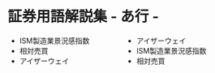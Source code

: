 # 証券用語解説集 - あ行 -

<style type="text/css">
.box2 {
  width: 100%;
}
.box2 ul {
  overflow: hidden;
}
.box2 ul li {
  width: 48%;
  float: left;
}

.box2 ul li a{
  text-decoration: none;
}
</style>

<div class="box2">


* [ISM製造業景況感指数](../japan/a/ism_seizou.html/)
* [アイザーウェイ](../japan/a/A02513.html/)
* [相対売買](../japan/a/aitaibaibai.html/)
* [ISM製造業景況感指数](../japan/a/ism_seizou.html/)
* [アイザーウェイ](../japan/a/A02513.html/)
* [相対売買](../japan/a/aitaibaibai.html/)

</div>

<!-- 
&nbsp; | &nbsp; | &nbsp;
:----- | :----- | :-----
[ISM製造業景況感指数](../japan/a/ism_seizou.html/) | [アイザーウェイ](../japan/a/A02513.html/) | [相対売買](../japan/a/aitaibaibai.html/)
[アイディアソン](../japan/a/A02965.html/) | [アイランドリバーサル](../japan/a/A02085.html/) | [アイ・トラックス・ジャパン](../japan/a/A02715.html/)
[アウトパフォーム](../japan/a/outperformance.html/) | [アウトライト取引](../japan/a/A02848.html/) | [アウトルック](../japan/a/outlook.html/)
[アウト・オブ・ザ・マネー](../japan/a/outofthemoney.html/) | [青空銘柄](../japan/a/A01894.html/) | [青天井](../japan/a/aotenjo.html/)
[アカウンタビリティ](../japan/a/A01934.html/) | [赤三兵](../japan/a/akasanpei.html/) | [赤字国債](../japan/a/akaji-kokusai.html/)
[空き家対策特別措置法](../japan/a/A02622.html/) | [アキュムレーション](../japan/a/accumulation.html/) | [悪材料](../japan/a/A02621.html/)
[アクチュアリー](../japan/a/A03152.html/) | [アクティビスト](../japan/a/activist.html/) | [アクティビスト・ファンド](../japan/a/A02287.html/)
[アクティブ運用](../japan/a/active.html/) | [アクティブファンド](../japan/a/A02987.html/) | [アクティブリターン](../japan/a/A02302.html/)
[あく抜け](../japan/a/akunuke.html/) | [悪目買い](../japan/a/akumekai.html/) | [アクルーアル](../japan/a/A02632.html/)
[アグフレーション](../japan/a/agflation.html/) | [上げ足](../japan/a/ageasi.html/) | [揚超](../japan/a/A02799.html/)
[アコード](../japan/a/A02079.html/) | [足どり](../japan/a/asidori.html/) | [アジアインフラ投資銀行](../japan/a/A02458.html/)
[アジア欧州会合](../japan/a/A02436.html/) | [アジア開発銀行](../japan/a/adb.html/) | [アジア地域ファンドパスポート](../japan/a/A02817.html/)
[アセットアロケーション](../japan/a/assetall.html/) | [アセットクラス](../japan/a/assetclass.html/) | [アセットスワップ](../japan/a/A02063.html/)
[頭打ち](../japan/a/a01842.html/) | [当（た）り屋](../japan/a/A02588.html/) | [アット・ザ・マネー](../japan/a/atthemoney.html/)
[アップ率](../japan/a/A02864.html/) | [後入先出法](../japan/a/A02517.html/) | [アナリスト](../japan/a/analyst.html/)
[アニュアルレポート](../japan/a/annualreport.html/) | [アノマリー](../japan/a/anomaly.html/) | [アフターアワー](../japan/a/A02547.html/)
[アフリカ開発会議](../japan/a/A02869.html/) | [アフリカ開発銀行](../japan/a/A02131.html/) | [アベノミクス](../japan/a/A02089.html/)
[甘い](../japan/a/amai.html/) | [アマゾンエフェクト](../japan/a/A03130.html/) | [アマゾン恐怖銘柄指数](../japan/a/A03158.html/)
[アメリカンタイプ](../japan/a/americantype.html/) | [アモチゼーション](../japan/a/amortization.html/) | [あや](../japan/a/aya.html/)
[あやおし](../japan/a/ayaosi.html/) | [あや戻し](../japan/a/ayamodosi.html/) | [歩み値](../japan/a/A02613.html/)
[アルゴリズム取引](../japan/a/algorithmic.html/) | [アルトコイン](../japan/a/A03151.html/) | [α](../japan/a/alpha.html/)
[アレンジャー](../japan/a/A02647.html/) | [アンカリング](../japan/a/A02709.html/) | [アンダーウェイト](../japan/a/anda.html/)
[アンダーパフォーム](../japan/a/A02365.html/) | [アンダーライター](../japan/a/underwri.html/) | [アンダーライティング](../japan/a/underwriting.html/)
[安定株主](../japan/a/anteikabunusi.html/) | [安定操作](../japan/a/anteisosa.html/) | [安定調達比率](../japan/a/A02945.html/)
[安定配当](../japan/a/anteihaito.html/) | [アンビシャス](../japan/a/ambitious.html/) | [アンブレラ型投資信託](../japan/a/A03079.html/)
[アンワインド](../japan/a/A02104.html/) | [アーニングサプライズ](../japan/a/surprise.html/) | [アービトラージャー](../japan/a/arbitrager.html/)
[RR分類](../japan/a/A01980.html/) | [イエレン・ダッシュボード](../japan/i/A02593.html/) | [EONIA（ユーロ圏無担保翌日物平均金利）](../english/e/a01870.html/)
[移管](../japan/i/security_tra.html/) | [異彩高](../japan/i/A02652.html/) | [異彩安](../japan/i/A02692.html/)
[遺産整理業務](../japan/i/isan_seiri.html/) | [遺産分割協議](../japan/i/isan_bunkatsu.html/) | [遺産分割協議書](../japan/i/isan_kyougisho.html/)
[イスラム金融](../japan/i/islam.html/) | [イスラム債](../japan/i/A02477.html/) | [遺贈](../japan/i/izou.html/)
[遺族基礎年金](../japan/i/A02681.html/) | [板](../japan/i/ita.html/) | [委託会社](../japan/i/A03076.html/)
[委託者](../japan/i/A03124.html/) | [委託者報酬](../japan/i/A03086.html/) | [委託手数料](../japan/i/commission.html/)
[委託売買](../japan/i/itakubaibai.html/) | [委託保証金](../japan/i/itakuhosho.html/) | [板寄せ売買](../japan/i/itayose_bb.html/)
[一段高](../japan/i/itidandaka.html/) | [一段安](../japan/i/itidanyasu.html/) | [一年基準](../japan/i/one_year_rule.html/)
[一番底](../japan/i/A02590.html/) | [一番天井](../japan/i/A02589.html/) | [一部指定](../japan/i/itibusitei.html/)
[一目均衡表](../japan/i/itimoku.html/) | [一覧払輸出手形買相場](../japan/i/A02875.html/) | [一覧払輸入手形決済相場](../japan/i/A02874.html/)
[一括投資](../japan/i/A03066.html/) | [一帯一路](../japan/i/A03072.html/) | [一致指数](../japan/i/A02672.html/)
[往って来い](../japan/i/ittekoi.html/) | [一般会計](../japan/i/A02132.html/) | [一般勘定](../japan/i/A02212.html/)
[一般競争入札](../japan/i/A02412.html/) | [一般コース](../japan/i/ippan.html/) | [一般信用取引](../japan/i/ippan_sinyotori.html/)
[一般担保付社債](../japan/i/ippantanpo.html/) | [一服](../japan/i/ippuku.html/) | [一本値](../japan/i/A02597.html/)
[移転価格税制](../japan/i/A02739.html/) | [移動平均乖離率](../japan/i/idoheikin_k.html/) | [移動平均線](../japan/i/idoheikin.html/)
[イナゴ投資家](../japan/i/A02382.html/) | [委任状闘争](../japan/i/ininjyou.html/) | [IFRS](../japan/i/ifrs.html/)
[イブニングセッション](../japan/i/es.html/) | [イベント・ドリブン](../japan/i/A02833.html/) | [イミュニゼーション](../japan/i/A01928.html/)
[嫌気](../japan/i/iyaki.html/) | [遺留分](../japan/i/iryubun.html/) | [遺留分減殺請求](../japan/i/iryubun_gensai_seikyu.html/)
[インカムアプローチ](../japan/i/A02269.html/) | [インカムゲイン](../japan/i/income.html/) | [因果玉](../japan/i/A02644.html/)
[インサイダー取引](../japan/i/innsaida.html/) | [インシュアテック](../japan/i/A02747.html/) | [インセンティブストックオプション](../japan/i/insentib.html/)
[姻族](../japan/i/inzoku.html/) | [インタレストカバレッジレシオ](../japan/i/interest_coverage_ratio.html/) | [インターコンチネンタル取引所](../japan/i/ice.html/)
[インターネット証券](../japan/i/A02310.html/) | [インターバンク市場](../japan/i/A02006.html/) | [インディカティブNAV](../japan/i/A02423.html/)
[インデックス](../japan/i/index_shisu.html/) | [インデックス運用](../japan/i/index_inv.html/) | [インデックスファンド](../japan/i/indexf.html/)
[インバウンド消費](../japan/i/A02509.html/) | [インバージョン（租税地変換）](../japan/i/A02480.html/) | [インバース型上場投資信託](../japan/i/A02615.html/)
[インパクト投資](../japan/i/A02804.html/) | [インフォメーションレシオ](../japan/i/info_ratio.html/) | [インフラ関連株ファンド](../japan/i/A02091.html/)
[インフレギャップ](../japan/i/A02441.html/) | [インフレターゲット](../japan/i/A02093.html/) | [インフレヘッジ](../japan/i/inflationary-hedge.html/)
[インフレリスク](../japan/i/infrisk.html/) | [インフレ連動債](../japan/i/inflation-linked.html/) | [インフレーション](../japan/i/inflation.html/)
[インプライドボラティリティ](../japan/i/implied_v.html/) | [インベストメントチェーン](../japan/i/A02977.html/) | [インボイス](../japan/i/A02693.html/)
[陰陽線](../japan/i/yosen.html/) | [イン・ザ・マネー](../japan/i/inthemoney.html/) | [イーサリアム](../japan/i/A03055.html/)
[EV/EBITDA倍率](../japan/i/ev_ebitda.html/) | [イールドカーブ](../japan/i/y_curve.html/) | [イールドカーブ・コントロール](../japan/i/A02908.html/)
[イールドスプレッド](../japan/i/y-spread.html/) | [イールドダッチ方式](../japan/i/A02217.html/) | [イールドレシオ](../japan/i/y-ratio.html/)
[イールドレシオとイールドスプレッド](../japan/i/rat-spr.html/) | [ウィルシャー5000](../japan/u/wilshire5000.html/) | [ウィンブルドン現象](../japan/u/A01958.html/)
[ウォレット](../japan/u/A03104.html/) | [ウォーレン・バフェット](../japan/u/A02993.html/) | [受取手形](../japan/u/uketoritegata.html/)
[受渡し](../japan/u/ukewatashi.html/) | [受渡日](../japan/u/ukewatasibi.html/) | [薄商い](../japan/u/A01950.html/)
[内枠方式](../japan/u/A03178.html/) | [埋める](../japan/u/A02645.html/) | [売上債権回転率](../japan/u/A02070.html/)
[売上総利益](../japan/u/gross_profit.html/) | [売上高経常利益率](../japan/u/ururiage_kei_rieki.html/) | [売上高原価率](../japan/u/A03122.html/)
[売上高成長率](../japan/u/uri_seichou.html/) | [売上高販管費率](../japan/u/A03123.html/) | [売掛金](../japan/u/urikakekin.html/)
[売掛債権](../japan/u/uri_saiken.html/) | [売り方](../japan/u/A02677.html/) | [売り崩し](../japan/u/A02431.html/)
[売り気配](../japan/u/urikehai.html/) | [売り越し](../japan/u/urikosi.html/) | [売りたい強気](../japan/u/A02010.html/)
[売出し](../japan/u/uridasi.html/) | [売り建て玉](../japan/u/uritategyoku.html/) | [売り抜け](../japan/u/A02717.html/)
[売り値](../japan/u/urine.html/) | [売り乗せ](../japan/u/A02195.html/) | [売るべし売るべからず](../japan/u/urubesi.html/)
[上値](../japan/u/uwane.html/) | [上値が重い](../japan/u/A02451.html/) | [運営管理機関](../japan/u/uneikanrikikan.html/)
[運用関連業務](../japan/u/unyokanrengyomu.html/) | [運用会社](../japan/u/unyokaisha.html/) | [運用指図](../japan/u/unyosasizu.html/)
[運用スタイル](../japan/u/unyostyle.html/) | [運用対象](../japan/u/unyotaisho.html/) | [運用報告書](../japan/u/unyohokoku.html/)
[運用報酬](../japan/u/A03121.html/) | [運用方針](../japan/u/unyohosin.html/) | [ALM](../japan/e/A01989.html/)
[永久債](../japan/e/A02226.html/) | [永久資産](../japan/e/A02331.html/) | [永久劣後債](../japan/e/A02383.html/)
[営業外収益](../japan/e/eigyogaishueki.html/) | [営業キャッシュフロー](../japan/e/A01984.html/) | [営業循環基準](../japan/e/eigyo_j.html/)
[営業毎旬報告](../japan/e/A02303.html/) | [営業利益](../japan/e/eigyorieki.html/) | [英国銀行協会](../japan/e/A02290.html/)
[HFRXグローバル・ヘッジファンド・インデックス](../japan/e/hfrx.html/) | [益金不算入制度](../japan/e/A02133.html/) | [益出し](../japan/e/a01846.html/)
[益利回り](../japan/e/A01900.html/) | [エクイティファイナンス](../japan/e/equity.html/) | [エクスポージャー](../japan/e/exposure.html/)
[エクスワラント](../japan/e/ekusu.html/) | [エクセスリターン](../japan/e/A02112.html/) | [エコカー減税](../japan/e/A02619.html/)
[エコノミスト](../japan/e/A03062.html/) | [エコノミックサプライズ指数](../japan/e/A03174.html/) | [エコファンド](../japan/e/ecofund.html/)
[エコ・ファースト制度](../japan/e/A02830.html/) | [エシカルファンド（道徳ファンド）](../japan/e/A03131.html/) | [S＆Pケース・シラー住宅指数](../japan/e/csi.html/)
[SEC基準](../japan/e/sec_kijun.html/) | [ST倍率](../japan/e/A02001.html/) | [EDINET](../japan/e/edinet.html/)
[NT倍率](../japan/e/nt.html/) | [FX取引](../japan/e/fx.html/) | [FFレート](../japan/e/ff.html/)
[エマージング市場](../japan/e/emerging.html/) | [MSCI指数](../japan/e/msci.html/) | [MM理論](../japan/e/A01998.html/)
[エリオット波動](../japan/e/elliott-wave.html/) | [ERISA法](../japan/e/erisa.html/) | [円貨建て債券](../japan/e/enkadatesai.html/)
[縁故地方債](../japan/e/enko_tiho.html/) | [エンジェル](../japan/e/enjeru.html/) | [エンジェル税制](../japan/e/A02179.html/)
[円短期運用](../japan/e/en_tanki.html/) | [円高](../japan/e/yendaka.html/) | [円建外債](../japan/e/endateb.html/)
[エンディングノート](../japan/e/A02439.html/) | [エンハンスト・インデックス運用](../japan/e/A01926.html/) | [エンベディッドバリュー](../japan/e/A02702.html/)
[エンベロープ](../japan/e/A02635.html/) | [円安](../japan/e/yenyasu.html/) | [円安圧力](../japan/e/enyasuaturyoku.html/)
[エージェンシー取引](../japan/e/A02696.html/) | [エージェント](../japan/e/A02648.html/) | [追い証](../japan/o/oisho.html/)
[オイルマネー](../japan/o/A02221.html/) | [黄金株](../japan/o/ougonkabu.html/) | [黄金分割比率](../japan/o/golden_div_ratio.html/)
[欧州金融安定基金](../japan/o/A02991.html/) | [欧州経済共同体](../japan/o/A02360.html/) | [欧州通貨制度](../japan/o/A02363.html/)
[欧州通貨単位](../japan/o/A02359.html/) | [欧州連合](../japan/o/A02409.html/) | [応募者利回り](../japan/o/oubori.html/)
[大株主](../japan/o/o-kabunushi.html/) | [大型株、中型株、小型株](../japan/o/o-kabu.html/) | [大口取引](../japan/o/ooguchi.html/)
[大阪取引所](../japan/o/A02411.html/) | [大底](../japan/o/osoko.html/) | [大台](../japan/o/odai.html/)
[大手証券](../japan/o/A02374.html/) | [大天井](../japan/o/otenjo.html/) | [大引け](../japan/o/ohike.html/)
[お化粧買い](../japan/o/dressing.html/) | [押し目買い](../japan/o/osime.html/) | [押し目待ちに押し目なし](../japan/o/A02170.html/)
[オシレーター](../japan/o/oscillator.html/) | [落ちてくるナイフはつかむな](../japan/o/A01952.html/) | [踊り場](../japan/o/A03077.html/)
[オバマケア](../japan/o/A02211.html/) | [オフィス空室率](../japan/o/office-kuusitu.html/) | [オフショア市場](../japan/o/A01977.html/)
[オフショア人民元市場](../japan/o/A03048.html/) | [オフバランスシート](../japan/o/off_bs.html/) | [オプション](../japan/o/opusyon.html/)
[オプション取引](../japan/o/option_tori.html/) | [オペレーショナルインテリジェンス](../japan/o/A02076.html/) | [オムニチャネル](../japan/o/A02572.html/)
[主な意見](../japan/o/A02705.html/) | [思惑買い](../japan/o/omowaku-gai.html/) | [親会社](../japan/o/parent_company.html/)
[親引け](../japan/o/A02153.html/) | [オライオン](../japan/o/A02034.html/) | [織込み済み](../japan/o/orikomizumi.html/)
[オリジネーター](../japan/o/A01968.html/) | [オルタナティブ投資](../japan/o/alternative.html/) | [卸売物価指数](../japan/o/orosi_bs.html/)
[終値](../japan/o/owarine.html/) | [終値関与](../japan/o/A02697.html/) | [オンショア市場](../japan/o/A02710.html/)
[オーダードリブン](../japan/o/order-driven.html/) | [オーバーアロットメント](../japan/o/overallotment.html/) | [オーバーウェイト](../japan/o/over.html/)
[オーバーシュート](../japan/o/A02114.html/) | [オーバーシュート型コミットメント](../japan/o/A02909.html/) | [オープンイノベーション](../japan/o/A02876.html/)
 -->
